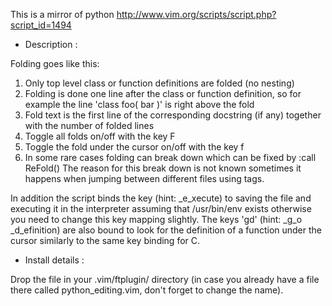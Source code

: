 This is a mirror of python http://www.vim.org/scripts/script.php?script_id=1494

* Description :

Folding goes like this:

1. Only top level class or function definitions are folded (no nesting)
2. Folding is done one line after the class or function definition, so
    for example the line 'class foo( bar )' is right above the fold
3. Fold text is the first line of the corresponding docstring (if any)
    together with the number of folded lines
4. Toggle all folds on/off with the key F
5. Toggle the fold under the cursor on/off with the key f
6. In some rare cases folding can break down which can be fixed by :call ReFold()
    The reason for this break down is not known sometimes it happens when jumping
    between different files using tags.

In addition the script binds the key <Shift-e> (hint: _e_xecute) to saving the file and executing it in the interpreter assuming that /usr/bin/env exists otherwise you need to change this key mapping slightly. The keys 'gd' (hint: _g_o _d_efinition) are also bound to look for the definition of a function under the cursor similarly to the same key binding for C. 

* Install details :

Drop the file in your .vim/ftplugin/ directory (in case you already have a file there called python_editing.vim, don't forget to change the name).
